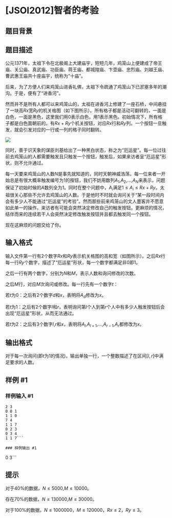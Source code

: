 # [JSOI2012]智者的考验

## 题目背景



## 题目描述

公元$1371$年，太祖下令在北极阁上大建庙宇，短短几年，鸡笼山上便建成了帝王庙、关公庙、真武庙、功臣庙、蒋王庙、都城隍庙、卞壶庙、忠烈庙、刘越王庙、曹武惠王庙共十座庙宇，统称为“十庙”。 

后来，为了方便人们来鸡笼山进香礼佛，太祖下令疏通了鸡笼山下已淤塞多年的潮沟。于是，便有了“进香河”。 

然而并不是所有人都可以来鸡笼山的，太祖在进香河上修建了一座石桥，中间悬挂了一块高$Rx$宽$Ry$的机关格图（如下图所示）。所有格子都是活动可翻转的，一面是白色，一面是黑色，这里我们用$0$表示白色，用$1$表示黑色。初始情况下，所有格子都是白色面朝前的。有$Rx+Ry$个机关按钮，对应$Rx$行和$Ry$列。一个按钮一旦触发，就会引发对应的一行或一列的格子同时翻转。
 
![](https://cdn.luogu.com.cn/upload/pic/52643.png)

同时，善于识天象的谋臣刘基给出了一种黑白状态，称之为“厄运星”。每一位过往前去鸡笼山的人都需要触发且只触发一个按钮，触发后，如果来访者呈“厄运星”形状，则不允许通过。 

每一天要来鸡笼山的人数$N$是事先就知道的，同时天朝神威浩荡，每一位来者一开始总是有很大概率触发编号为$1$的按钮，我们不妨用数列$A_1$,$A_2$,$\dots$,$A_N$来表示，问题保证了初始时候的$A$数列全为$1$。同时在整个问题中，$A_i$满足$1 \leq A_i \leq Rx+Ry$。太祖很关心那些不允许去鸡笼山的人数。于是他时不时就会询问关于“某一段时间内会有多少人不能通过“厄运星”的考验”。然而那些前来鸡笼山的文人墨客并不愿意如此单一的操作。来访者有可能会突然决定修改自己的触发按钮。更麻烦的情况，结伴而来的连续若干人会突然决定修改触发按钮并且都去触发同一个按钮。 

现在这麻烦的问题交给了你。 

## 输入格式

输入文件第一行有$2$个数字$Rx$和$Ry$表示机关格图的高和宽（如图所示）。之后$Rx$行每一行$Ry$个数字，描述了“厄运星”形状，每一个数字都满足非$0$即$1$。 

之后一行有两个数字，分别为$N$和$M$，表示人数和询问修改的次数。 

之后$M$行，对应$M$次询问或修改。每一行先有一个数字$t$： 

若$t$为$0$：之后有$2$个数字$d$和$x$，表明将$A_d$修改为$x$。
 
若$t$为$1$：之后有$2$个数字$l$和$r$，表明询问第$l$个人到第$r$个人中有多少人触发按钮后会出现“厄运星”形状，从而无法通过。

若$t$为$2$：之后有$3$个数字$l$,$r$和$x$，表明将$A_l$,$A_{l+1}$,$\dots$,$A_{r-1}$,$A_r$都修改为$x$。 

## 输出格式

对于每一次询问(即$t$为$1$的情况)，输出单独一行，一个整数描述了在区间$[l,r]$中满足要求的人数。

## 样例 #1

### 样例输入 #1
```
2 3 
0 0 1 
1 1 0 
7 4 
1 1 7 
0 2 3 
0 3 4	
1 1 7```

### 样例输出 #1

```
0
3```

## 提示

对于$40\%$的数据，$N \leq 5000$,$M \leq 10000$。

存在$70\%$的数据，$N \leq 130000$,$M \leq 30000$。

对于$100\%$的数据，$N \leq 1000000$，$M \leq 120000$，$Rx \leq 2$，$Ry \leq 3$。
